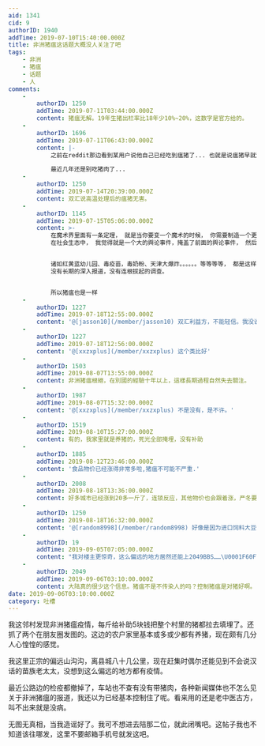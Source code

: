 ```yaml
---
aid: 1341
cid: 9
authorID: 1940
addTime: 2019-07-10T15:40:00.000Z
title: 非洲猪瘟这话题大概没人关注了吧
tags:
    - 非洲
    - 猪瘟
    - 话题
    - 人
comments:
    -
        authorID: 1250
        addTime: 2019-07-11T03:44:00.000Z
        content: 猪瘟无解。19年生猪出栏率比18年少10%~20%，这数字是官方给的。
    -
        authorID: 1696
        addTime: 2019-07-11T06:43:00.000Z
        content: |-
            之前在reddit那边看到某用户说他自己已经吃到瘟猪了... 也就是说瘟猪早就流入市场, 然后可能通过厨余二次传染了...

            最近几年还是别吃猪肉了...
    -
        authorID: 1250
        addTime: 2019-07-14T20:39:00.000Z
        content: 双汇说高温处理后的瘟猪无害。
    -
        authorID: 1145
        addTime: 2019-07-15T05:06:00.000Z
        content: >-
            在魔术界里面有一条定理， 就是当你要变一个魔术的时候， 你需要制造一个更大的效果，让观众吸引目光，然后才能使你真正想要变得魔术暗渡陈仓。
            在社会生态中， 我觉得就是一个大的舆论事件，掩盖了前面的舆论事件， 然后就再更大的事件掩盖这个时间。。。周而复始，这就是中国模式。


            诸如红黄蓝幼儿园、毒疫苗，毒奶粉、天津大爆炸。。。。。。等等等等， 都是这样， 然后就没有然后了，
            没有长期的深入报道，没有连根拔起的调查。


            所以猪瘟也是一样
    -
        authorID: 1227
        addTime: 2019-07-18T12:55:00.000Z
        content: '@[jasson10](/member/jasson10) 双汇利益方，不能轻信。我没说不信，是不能轻信。'
    -
        authorID: 1227
        addTime: 2019-07-18T12:56:00.000Z
        content: '@[xxzxplus](/member/xxzxplus) 这个类比好'
    -
        authorID: 1503
        addTime: 2019-08-07T13:55:00.000Z
        content: 非洲猪瘟根絕，在別國的經驗十年以上，這樣長期過程自然失去關注。
    -
        authorID: 1987
        addTime: 2019-08-07T15:32:00.000Z
        content: '@[xxzxplus](/member/xxzxplus) 不是没有，是不许。'
    -
        authorID: 1519
        addTime: 2019-08-10T15:27:00.000Z
        content: 有的，我家里就是养猪的，死光全部掩埋，没有补助
    -
        authorID: 1885
        addTime: 2019-08-12T23:46:00.000Z
        content: '食品物价已经涨得非常多啦,猪瘟不可能不严重.'
    -
        authorID: 2008
        addTime: 2019-08-18T13:36:00.000Z
        content: 好多城市已经涨到20多一斤了，连锁反应，其他物价也会跟着涨，严冬要来了.....
    -
        authorID: 1250
        addTime: 2019-08-18T16:32:00.000Z
        content: '@[random8998](/member/random8998) 好像是因为进口饲料大豆价格上涨，所以肉类价格上涨的'
    -
        authorID: 19
        addTime: 2019-09-05T07:05:00.000Z
        content: "我对楼主更惊奇，这么偏远的地方居然还能上2049BBS……\U0001F60F\U0001F60F\U0001F60F"
    -
        authorID: 2049
        addTime: 2019-09-06T03:10:00.000Z
        content: 大陆真的很少这个信息。猪瘟不是不传染人的吗？控制猪瘟是对猪好啊。
date: 2019-09-06T03:10:00.000Z
category: 吐槽
---
```


我这邻村发现非洲猪瘟疫情，每斤给补助5块钱把整个村里的猪都拉去填埋了。还抓了两个在朋友圈发图的。这边的农户家里基本或多或少都有养猪，现在颇有几分人心惶惶的感觉。

我这里正宗的偏远山沟沟，离县城八十几公里，现在赶集时偶尔还能见到不会说汉话的苗族老太太，没想到这么偏远的地方都有疫情。

最近公路边的检疫都撤掉了，车站也不查有没有带猪肉，各种新闻媒体也不怎么见关于非洲猪瘟的报道，我还以为已经基本控制住了呢。看来用的还是老中医古方，叫不出来就是没病。

无图无真相，当我造谣好了。我可不想进去陪那二位，就此闭嘴吧。这帖子我也不知道该往哪发，这里不要邮箱手机号就发这吧。
